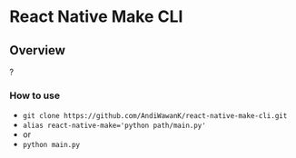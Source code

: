 # React Native Make CLI

## Overview
?

### How to use
- ```git clone https://github.com/AndiWawanK/react-native-make-cli.git```
- ```alias react-native-make='python path/main.py'```
- or
- ```python main.py```
